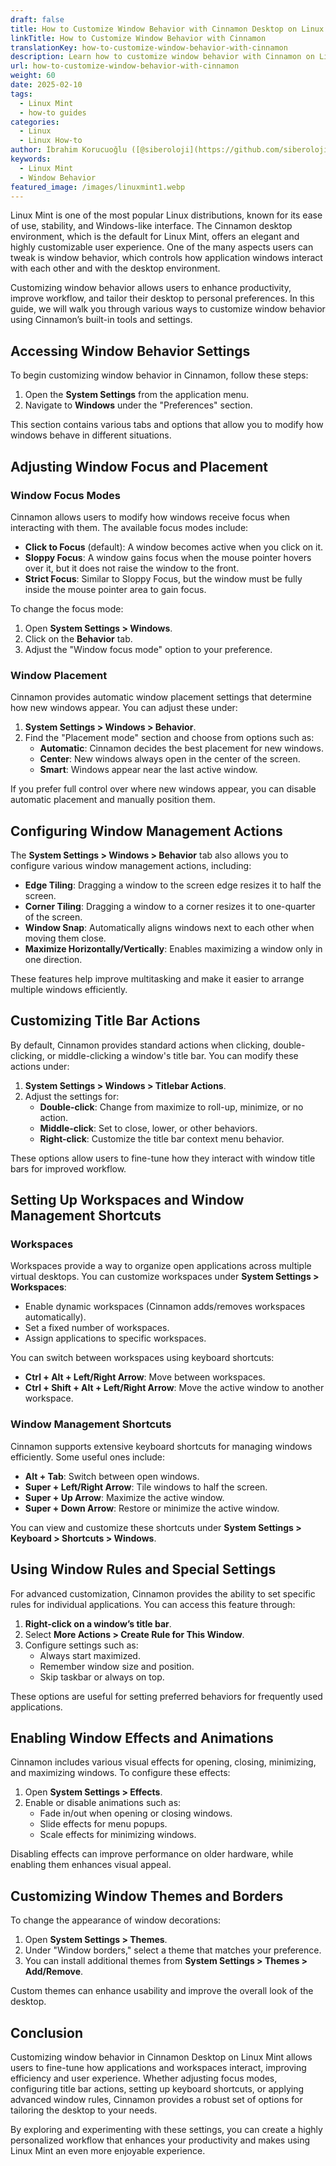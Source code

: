 ```yaml
---
draft: false
title: How to Customize Window Behavior with Cinnamon Desktop on Linux Mint
linkTitle: How to Customize Window Behavior with Cinnamon
translationKey: how-to-customize-window-behavior-with-cinnamon
description: Learn how to customize window behavior with Cinnamon on Linux Mint
url: how-to-customize-window-behavior-with-cinnamon
weight: 60
date: 2025-02-10
tags:
  - Linux Mint
  - how-to guides
categories:
  - Linux
  - Linux How-to
author: İbrahim Korucuoğlu ([@siberoloji](https://github.com/siberoloji))
keywords:
  - Linux Mint
  - Window Behavior
featured_image: /images/linuxmint1.webp
---
```

Linux Mint is one of the most popular Linux distributions, known for its ease of use, stability, and Windows-like interface. The Cinnamon desktop environment, which is the default for Linux Mint, offers an elegant and highly customizable user experience. One of the many aspects users can tweak is window behavior, which controls how application windows interact with each other and with the desktop environment.

Customizing window behavior allows users to enhance productivity, improve workflow, and tailor their desktop to personal preferences. In this guide, we will walk you through various ways to customize window behavior using Cinnamon’s built-in tools and settings.

## Accessing Window Behavior Settings

To begin customizing window behavior in Cinnamon, follow these steps:

1. Open the **System Settings** from the application menu.
2. Navigate to **Windows** under the "Preferences" section.

This section contains various tabs and options that allow you to modify how windows behave in different situations.

## Adjusting Window Focus and Placement

### Window Focus Modes

Cinnamon allows users to modify how windows receive focus when interacting with them. The available focus modes include:

- **Click to Focus** (default): A window becomes active when you click on it.
- **Sloppy Focus**: A window gains focus when the mouse pointer hovers over it, but it does not raise the window to the front.
- **Strict Focus**: Similar to Sloppy Focus, but the window must be fully inside the mouse pointer area to gain focus.

To change the focus mode:

1. Open **System Settings > Windows**.
2. Click on the **Behavior** tab.
3. Adjust the "Window focus mode" option to your preference.

### Window Placement

Cinnamon provides automatic window placement settings that determine how new windows appear. You can adjust these under:

1. **System Settings > Windows > Behavior**.
2. Find the "Placement mode" section and choose from options such as:
   - **Automatic**: Cinnamon decides the best placement for new windows.
   - **Center**: New windows always open in the center of the screen.
   - **Smart**: Windows appear near the last active window.

If you prefer full control over where new windows appear, you can disable automatic placement and manually position them.

## Configuring Window Management Actions

The **System Settings > Windows > Behavior** tab also allows you to configure various window management actions, including:

- **Edge Tiling**: Dragging a window to the screen edge resizes it to half the screen.
- **Corner Tiling**: Dragging a window to a corner resizes it to one-quarter of the screen.
- **Window Snap**: Automatically aligns windows next to each other when moving them close.
- **Maximize Horizontally/Vertically**: Enables maximizing a window only in one direction.

These features help improve multitasking and make it easier to arrange multiple windows efficiently.

## Customizing Title Bar Actions

By default, Cinnamon provides standard actions when clicking, double-clicking, or middle-clicking a window's title bar. You can modify these actions under:

1. **System Settings > Windows > Titlebar Actions**.
2. Adjust the settings for:
   - **Double-click**: Change from maximize to roll-up, minimize, or no action.
   - **Middle-click**: Set to close, lower, or other behaviors.
   - **Right-click**: Customize the title bar context menu behavior.

These options allow users to fine-tune how they interact with window title bars for improved workflow.

## Setting Up Workspaces and Window Management Shortcuts

### Workspaces

Workspaces provide a way to organize open applications across multiple virtual desktops. You can customize workspaces under **System Settings > Workspaces**:

- Enable dynamic workspaces (Cinnamon adds/removes workspaces automatically).
- Set a fixed number of workspaces.
- Assign applications to specific workspaces.

You can switch between workspaces using keyboard shortcuts:

- **Ctrl + Alt + Left/Right Arrow**: Move between workspaces.
- **Ctrl + Shift + Alt + Left/Right Arrow**: Move the active window to another workspace.

### Window Management Shortcuts

Cinnamon supports extensive keyboard shortcuts for managing windows efficiently. Some useful ones include:

- **Alt + Tab**: Switch between open windows.
- **Super + Left/Right Arrow**: Tile windows to half the screen.
- **Super + Up Arrow**: Maximize the active window.
- **Super + Down Arrow**: Restore or minimize the active window.

You can view and customize these shortcuts under **System Settings > Keyboard > Shortcuts > Windows**.

## Using Window Rules and Special Settings

For advanced customization, Cinnamon provides the ability to set specific rules for individual applications. You can access this feature through:

1. **Right-click on a window’s title bar**.
2. Select **More Actions > Create Rule for This Window**.
3. Configure settings such as:
   - Always start maximized.
   - Remember window size and position.
   - Skip taskbar or always on top.

These options are useful for setting preferred behaviors for frequently used applications.

## Enabling Window Effects and Animations

Cinnamon includes various visual effects for opening, closing, minimizing, and maximizing windows. To configure these effects:

1. Open **System Settings > Effects**.
2. Enable or disable animations such as:
   - Fade in/out when opening or closing windows.
   - Slide effects for menu popups.
   - Scale effects for minimizing windows.

Disabling effects can improve performance on older hardware, while enabling them enhances visual appeal.

## Customizing Window Themes and Borders

To change the appearance of window decorations:

1. Open **System Settings > Themes**.
2. Under "Window borders," select a theme that matches your preference.
3. You can install additional themes from **System Settings > Themes > Add/Remove**.

Custom themes can enhance usability and improve the overall look of the desktop.

## Conclusion

Customizing window behavior in Cinnamon Desktop on Linux Mint allows users to fine-tune how applications and workspaces interact, improving efficiency and user experience. Whether adjusting focus modes, configuring title bar actions, setting up keyboard shortcuts, or applying advanced window rules, Cinnamon provides a robust set of options for tailoring the desktop to your needs.

By exploring and experimenting with these settings, you can create a highly personalized workflow that enhances your productivity and makes using Linux Mint an even more enjoyable experience.
